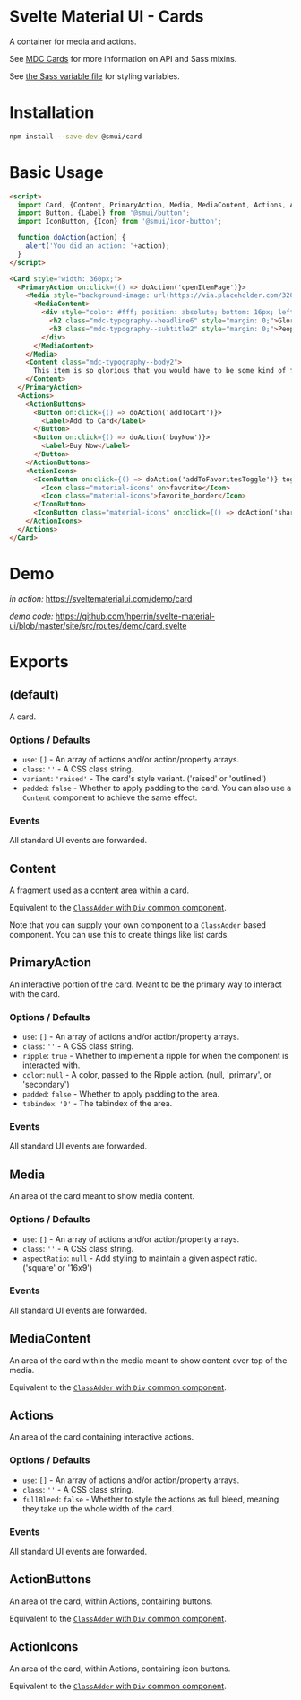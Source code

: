 # Svelte Material UI - Cards

A container for media and actions.

See [MDC Cards](https://material.io/develop/web/components/cards/) for more information on API and Sass mixins.

See [the Sass variable file](https://github.com/material-components/material-components-web/blob/v3.1.1/packages/mdc-card/_variables.scss) for styling variables.

# Installation

```sh
npm install --save-dev @smui/card
```

# Basic Usage

```html
<script>
  import Card, {Content, PrimaryAction, Media, MediaContent, Actions, ActionButtons, ActionIcons} from '@smui/card';
  import Button, {Label} from '@smui/button';
  import IconButton, {Icon} from '@smui/icon-button';

  function doAction(action) {
    alert('You did an action: '+action);
  }
</script>

<Card style="width: 360px;">
  <PrimaryAction on:click={() => doAction('openItemPage')}>
    <Media style="background-image: url(https://via.placeholder.com/320x180.png?text=16x9);" aspectRatio="16x9">
      <MediaContent>
        <div style="color: #fff; position: absolute; bottom: 16px; left: 16px;">
          <h2 class="mdc-typography--headline6" style="margin: 0;">Glorious Item</h2>
          <h3 class="mdc-typography--subtitle2" style="margin: 0;">People are saying you need to buy it.</h3>
        </div>
      </MediaContent>
    </Media>
    <Content class="mdc-typography--body2">
      This item is so glorious that you would have to be some kind of fool to not immediately buy it.
    </Content>
  </PrimaryAction>
  <Actions>
    <ActionButtons>
      <Button on:click={() => doAction('addToCart')}>
        <Label>Add to Card</Label>
      </Button>
      <Button on:click={() => doAction('buyNow')}>
        <Label>Buy Now</Label>
      </Button>
    </ActionButtons>
    <ActionIcons>
      <IconButton on:click={() => doAction('addToFavoritesToggle')} toggle aria-label="Add to favorites" title="Add to favorites">
        <Icon class="material-icons" on>favorite</Icon>
        <Icon class="material-icons">favorite_border</Icon>
      </IconButton>
      <IconButton class="material-icons" on:click={() => doAction('share')} title="Share">share</IconButton>
    </ActionIcons>
  </Actions>
</Card>
```

# Demo

*in action:* https://sveltematerialui.com/demo/card

*demo code:* https://github.com/hperrin/svelte-material-ui/blob/master/site/src/routes/demo/card.svelte

# Exports

## (default)

A card.

### Options / Defaults

* `use`: `[]` - An array of actions and/or action/property arrays.
* `class`: `''` - A CSS class string.
* `variant`: `'raised'` - The card's style variant. ('raised' or 'outlined')
* `padded`: `false` - Whether to apply padding to the card. You can also use a `Content` component to achieve the same effect.

### Events

All standard UI events are forwarded.

## Content

A fragment used as a content area within a card.

Equivalent to the [`ClassAdder` with `Div` common component](https://github.com/hperrin/svelte-material-ui/blob/master/common/README.md#classaddersvelte).

Note that you can supply your own component to a `ClassAdder` based component. You can use this to create things like list cards.

## PrimaryAction

An interactive portion of the card. Meant to be the primary way to interact with the card.

### Options / Defaults

* `use`: `[]` - An array of actions and/or action/property arrays.
* `class`: `''` - A CSS class string.
* `ripple`: `true` - Whether to implement a ripple for when the component is interacted with.
* `color`: `null` - A color, passed to the Ripple action. (null, 'primary', or 'secondary')
* `padded`: `false` - Whether to apply padding to the area.
* `tabindex`: `'0'` - The tabindex of the area.

### Events

All standard UI events are forwarded.

## Media

An area of the card meant to show media content.

### Options / Defaults

* `use`: `[]` - An array of actions and/or action/property arrays.
* `class`: `''` - A CSS class string.
* `aspectRatio`: `null` - Add styling to maintain a given aspect ratio. ('square' or '16x9')

### Events

All standard UI events are forwarded.

## MediaContent

An area of the card within the media meant to show content over top of the media.

Equivalent to the [`ClassAdder` with `Div` common component](https://github.com/hperrin/svelte-material-ui/blob/master/common/README.md#classaddersvelte).

## Actions

An area of the card containing interactive actions.

### Options / Defaults

* `use`: `[]` - An array of actions and/or action/property arrays.
* `class`: `''` - A CSS class string.
* `fullBleed`: `false` - Whether to style the actions as full bleed, meaning they take up the whole width of the card.

### Events

All standard UI events are forwarded.

## ActionButtons

An area of the card, within Actions, containing buttons.

Equivalent to the [`ClassAdder` with `Div` common component](https://github.com/hperrin/svelte-material-ui/blob/master/common/README.md#classaddersvelte).

## ActionIcons

An area of the card, within Actions, containing icon buttons.

Equivalent to the [`ClassAdder` with `Div` common component](https://github.com/hperrin/svelte-material-ui/blob/master/common/README.md#classaddersvelte).

